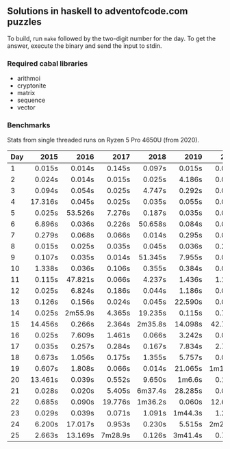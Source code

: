 ## Solutions in haskell to adventofcode.com puzzles

To build, run `make` followed by the two-digit number for the day.
To get the answer, execute the binary and send the input to stdin.

### Required cabal libraries

* arithmoi
* cryptonite
* matrix
* sequence
* vector

### Benchmarks

Stats from single threaded runs on Ryzen 5 Pro 4650U (from 2020).

| Day |   2015 |   2016 |   2017 |   2018 |   2019 |   2020 |   2021 |   2022 |   2023 |   2024 |
|-----|-------:|-------:|-------:|-------:|-------:|-------:|-------:|-------:|-------:|-------:|
| 1  |  0.015s | 0.014s | 0.145s | 0.097s | 0.015s | 0.014s | 0.046s | 0.025s | 0.024s | 0.025s |
| 2  |  0.024s | 0.014s | 0.015s | 0.025s | 4.186s | 0.064s | 0.025s | 0.014s | 0.025s | 0.034s |
| 3  |  0.094s | 0.054s | 0.025s | 4.747s | 0.292s | 0.025s | 0.025s | 0.025s | 0.025s | 0.024s |
| 4  |  17.316s | 0.045s | 0.025s | 0.035s | 0.055s | 0.036s | 0.045s | 0.024s | 0.035s | 0.025s |
| 5  |  0.025s | 53.526s | 7.276s | 0.187s | 0.035s | 0.015s | 0.231s | 0.035s | 0.025s | 0.064s |
| 6  |  6.896s | 0.036s | 0.226s | 50.658s | 0.084s | 0.025s | 0.014s | 0.026s | 0.055s | 1.495s |
| 7  |  0.279s | 0.068s | 0.066s | 0.014s | 0.295s | 0.086s | 6.936s | 0.076s | 0.034s | 0.304s |
| 8  |  0.015s | 0.025s | 0.035s | 0.045s | 0.036s | 0.265s | 0.035s | 0.024s | 0.475s | 0.025s |
| 9  |  0.107s | 0.035s | 0.014s | 51.345s | 7.955s | 0.076s | 0.036s | 0.270s | 0.046s | 4.746s |
| 10  |  1.338s | 0.036s | 0.106s | 0.355s | 0.384s | 0.014s | 0.025s | 0.014s | 2.866s | 0.035s |
| 11  |  0.115s | 47.821s | 0.066s | 4.237s | 1.436s | 1.143s | 0.034s | 0.763s | 0.045s | 0.076s |
| 12  |  0.025s | 6.824s | 0.186s | 0.044s | 1.186s | 0.015s | 1.125s | 4.896s | 0.756s | 0.137s |
| 13  |  0.126s | 0.156s | 0.024s | 0.045s | 22.590s | 0.015s | 0.065s | 0.085s | 0.035s | 0.025s |
| 14  |  0.025s | 2m55.9s | 4.365s | 19.235s | 0.115s | 0.751s | 1m13.5s | 6.362s | 1.455s | 2.956s |
| 15  |  14.456s | 0.266s | 2.364s | 2m35.8s | 14.098s | 42.711s | 0.127s | 1.705s | 0.070s | 0.055s |
| 16  |  0.025s | 7.609s | 1.461s | 0.066s | 3.242s | 0.045s | 0.015s | 36.554s | 1.756s | 9.783s |
| 17  |  0.035s | 0.257s | 0.284s | 0.167s | 7.834s | 2.715s | 18.725s | 0.288s | 50.609s | 0.015s |
| 18  |  0.673s | 1.056s | 0.175s | 1.355s | 5.757s | 0.045s | 1.445s | 0.106s | 0.035s | 7.957s |
| 19  |  0.607s | 1.808s | 0.066s | 0.014s | 21.065s | 1m10.7s | 13.195s | 11m43.1s | 0.037s | 0.125s |
| 20  |  13.461s | 0.039s | 0.552s | 9.650s | 1m6.6s | 0.106s | 1.773s | 2m41.2s | 0.225s | 0.975s |
| 21  |  0.028s | 0.020s | 5.405s | 6m37.4s | 28.285s | 0.037s | 2m20.7s | 0.047s | 2.301s |       |
| 22  |  0.685s | 0.090s | 19.776s | 1m36.2s | 0.060s | 12.623s | 0.164s | 0.066s | 1.780s | 12.687s |
| 23  |  0.029s | 0.039s | 0.071s | 1.091s | 1m44.3s | 1.269s | 25.107s | 8.771s | 1m18.7s |       |
| 24  |  6.200s | 17.017s | 0.953s | 0.230s | 5.515s | 2m20.9s | 5m26.9s | 4.031s | 0.514s |       |
| 25  |  2.663s | 13.169s | 7m28.9s | 0.126s | 3m41.4s | 0.718s | 2.558s | 0.056s | 1m57.6s | 0.035s |
